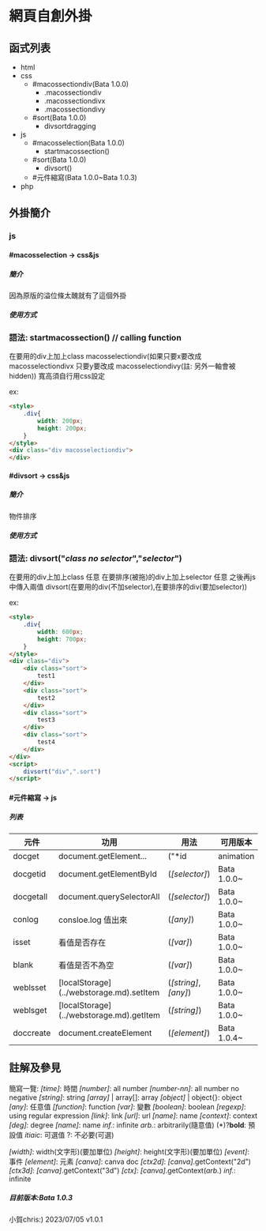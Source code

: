 # 網頁自創外掛

## 函式列表

- html
- css
  - #macossectiondiv(Bata 1.0.0)
    - .macossectiondiv
    - .macossectiondivx
    - .macossectiondivy
  - #sort(Bata 1.0.0)
    - divsortdragging
- js
  - #macosselection(Bata 1.0.0)
    - startmacossection()
  - #sort(Bata 1.0.0)
    - divsort()
  - #元件縮寫(Bata 1.0.0~Bata 1.0.3)
- php

## 外掛簡介

### js

#### #macosselection -> css&js

##### 簡介
因為原版的溢位條太醜就有了這個外掛

##### 使用方式
### 語法: startmacossection() // calling function
在要用的div上加上class macosselectiondiv(如果只要x要改成 macosselectiondivx 只要y要改成 macosselectiondivy(註: 另外一軸會被hidden))
寬高須自行用css設定

ex:
```html
<style>
    .div{
        width: 200px;
        height: 200px;
    }
</style>
<div class="div macosselectiondiv">
</div>
```

#### #divsort -> css&js
##### 簡介
物件排序

##### 使用方式
### 語法: divsort("*class no selector*","*selector*")
在要用的div上加上class 任意
在要排序(被拖)的div上加上selector 任意
之後再js中傳入兩值  divsort(在要用的div(不加selector),在要排序的div(要加selector))

ex:
```html
<style>
    .div{
        width: 600px;
        height: 700px;
    }
</style>
<div class="div">
    <div class="sort">
        test1
    </div>
    <div class="sort">
        test2
    </div>
    <div class="sort">
        test3
    </div>
    <div class="sort">
        test4
    </div>
</div>
<script>
    divsort("div",".sort")
</script>
```

#### #元件縮寫 -> js
##### 列表
| 元件 | 功用 | 用法 | 可用版本 | 註解 |
| ----- | ----- | ----- | ----- | ----- |
| docget | document.getElement... | ("*id|animation|class|name|tag|tagns|qtor|all*",*\[selector\]*) | Bata 1.0.0~ | |
| docgetid | document.getElementById | (*\[selector\]*) | Bata 1.0.0~ | |
| docgetall | document.querySelectorAll | (*\[selector\]*) | Bata 1.0.0~ | |
| conlog | consloe.log 值出來 | (*\[any\]*) | Bata 1.0.0~ | |
| isset | 看值是否存在 | (*\[var\]*) | Bata 1.0.0~ | |
| blank | 看值是否不為空 | (*\[var\]*) | Bata 1.0.0~ | |
| weblsset | \[localStorage\](../webstorage.md).setItem | (*\[string\]*,*\[any\]*) | Bata 1.0.0~ | |
| weblsget | \[localStorage\](../webstorage.md).getItem | (*\[string\]*) | Bata 1.0.0~ | |
| doccreate | document.createElement | (*\[element\]*) | Bata 1.0.4~ | |

## 註解及參見

簡寫一覽:
*\[time\]*: 時間
*\[number\]*: all number
*\[number-nn\]*: all number no negative
*\[string\]*: string
*\[array\]* \| array\[\]: array
*\[object\]* \| object\{\}: object
*\[any\]*: 任意值
*\[function\]*: function
*\[var\]*: 變數
*\[boolean\]*: boolean
*\[regexp\]*: using regular expression
*\[link\]*: link
*\[url\]*: url
*\[name\]*: name
*\[context\]*: context
*\[deg\]*: degree
*\[name\]*: name
*inf.*: infinite
*arb.*: arbitrarily(隨意值)
(\*)?**bold**: 預設值
*itiaic*: 可選值
?: 不必要(可選)

*\[width\]*: width(文字形)(要加單位)
*\[height\]*: height(文字形)(要加單位)
*\[event\]*: 事件
*\[element\]*: 元素
*\[canva\]*: canva doc
*\[ctx2d\]*: *\[canva\]*.getContext("2d")
*\[ctx3d\]*: *\[canva\]*.getContext("3d")
*\[ctx\]*: *\[canva\]*.getContext(*arb.*)
*inf.*: infinite

##### 目前版本:Bata 1.0.3

小賀chris:) 2023/07/05 v1.0.1